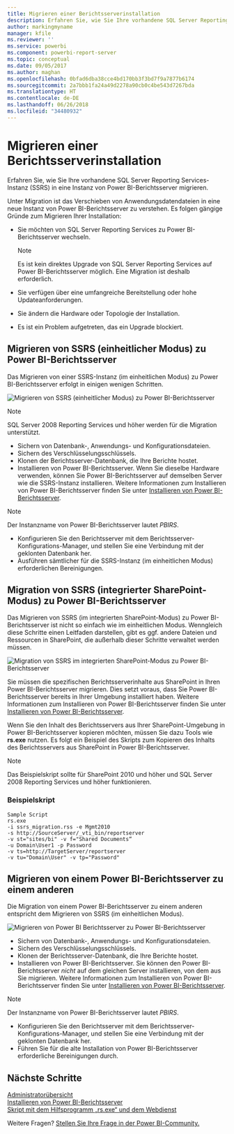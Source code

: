 ```yaml
---
title: Migrieren einer Berichtsserverinstallation
description: Erfahren Sie, wie Sie Ihre vorhandene SQL Server Reporting Services-Instanz in eine Instanz von Power BI-Berichtsserver migrieren.
author: markingmyname
manager: kfile
ms.reviewer: ''
ms.service: powerbi
ms.component: powerbi-report-server
ms.topic: conceptual
ms.date: 09/05/2017
ms.author: maghan
ms.openlocfilehash: 0bfad6dba38cce4bd170bb3f3bd7f9a7877b6174
ms.sourcegitcommit: 2a7bbb1fa24a49d2278a90cb0c4be543d7267bda
ms.translationtype: HT
ms.contentlocale: de-DE
ms.lasthandoff: 06/26/2018
ms.locfileid: "34480932"
---
```

# <a name="migrate-a-report-server-installation"></a>Migrieren einer Berichtsserverinstallation
Erfahren Sie, wie Sie Ihre vorhandene SQL Server Reporting Services-Instanz (SSRS) in eine Instanz von Power BI-Berichtsserver migrieren.

Unter Migration ist das Verschieben von Anwendungsdatendateien in eine neue Instanz von Power BI-Berichtsserver zu verstehen. Es folgen gängige Gründe zum Migrieren Ihrer Installation:

* Sie möchten von SQL Server Reporting Services zu Power BI-Berichtsserver wechseln.
  
  > [!NOTE]
  > Es ist kein direktes Upgrade von SQL Server Reporting Services auf Power BI-Berichtsserver möglich. Eine Migration ist deshalb erforderlich.
  > 
  > 
* Sie verfügen über eine umfangreiche Bereitstellung oder hohe Updateanforderungen.
* Sie ändern die Hardware oder Topologie der Installation.
* Es ist ein Problem aufgetreten, das ein Upgrade blockiert.

## <a name="migrating-to-power-bi-report-server-from-ssrs-native-mode"></a>Migrieren von SSRS (einheitlicher Modus) zu Power BI-Berichtsserver
Das Migrieren von einer SSRS-Instanz (im einheitlichen Modus) zu Power BI-Berichtsserver erfolgt in einigen wenigen Schritten.

![](media/migrate-report-server/migrate-from-ssrs-native.png "Migrieren von SSRS (einheitlicher Modus) zu Power BI-Berichtsserver")

> [!NOTE]
> SQL Server 2008 Reporting Services und höher werden für die Migration unterstützt.
> 
> 

* Sichern von Datenbank-, Anwendungs- und Konfigurationsdateien.
* Sichern des Verschlüsselungsschlüssels.
* Klonen der Berichtsserver-Datenbank, die Ihre Berichte hostet.
* Installieren von Power BI-Berichtsserver. Wenn Sie dieselbe Hardware verwenden, können Sie Power BI-Berichtsserver auf demselben Server wie die SSRS-Instanz installieren. Weitere Informationen zum Installieren von Power BI-Berichtsserver finden Sie unter [Installieren von Power BI-Berichtsserver](install-report-server.md).

> [!NOTE]
> Der Instanzname von Power BI-Berichtsserver lautet *PBIRS*.
> 
> 

* Konfigurieren Sie den Berichtsserver mit dem Berichtsserver-Konfigurations-Manager, und stellen Sie eine Verbindung mit der geklonten Datenbank her.
* Ausführen sämtlicher für die SSRS-Instanz (im einheitlichen Modus) erforderlichen Bereinigungen.

## <a name="migration-to-power-bi-report-server-from-ssrs-sharepoint-integrated-mode"></a>Migration von SSRS (integrierter SharePoint-Modus) zu Power BI-Berichtsserver
Das Migrieren von SSRS (im integrierten SharePoint-Modus) zu Power BI-Berichtsserver ist nicht so einfach wie im einheitlichen Modus. Wenngleich diese Schritte einen Leitfaden darstellen, gibt es ggf. andere Dateien und Ressourcen in SharePoint, die außerhalb dieser Schritte verwaltet werden müssen.

![](media/migrate-report-server/migrate-from-ssrs-sharepoint.png "Migration von SSRS im integrierten SharePoint-Modus zu Power BI-Berichtsserver")

Sie müssen die spezifischen Berichtsserverinhalte aus SharePoint in Ihren Power BI-Berichtsserver migrieren. Dies setzt voraus, dass Sie Power BI-Berichtsserver bereits in Ihrer Umgebung installiert haben. Weitere Informationen zum Installieren von Power BI-Berichtsserver finden Sie unter [Installieren von Power BI-Berichtsserver](install-report-server.md).

Wenn Sie den Inhalt des Berichtsservers aus Ihrer SharePoint-Umgebung in Power BI-Berichtsserver kopieren möchten, müssen Sie dazu Tools wie **rs.exe** nutzen. Es folgt ein Beispiel des Skripts zum Kopieren des Inhalts des Berichtsservers aus SharePoint in Power BI-Berichtsserver.

> [!NOTE]
> Das Beispielskript sollte für SharePoint 2010 und höher und SQL Server 2008 Reporting Services und höher funktionieren.
> 
> 

### <a name="sample-script"></a>Beispielskript
```
Sample Script
rs.exe
-i ssrs_migration.rss -e Mgmt2010
-s http://SourceServer/_vti_bin/reportserver
-v st="sites/bi" -v f="Shared Documents“
-u Domain\User1 -p Password
-v ts=http://TargetServer/reportserver
-v tu="Domain\User" -v tp="Password"
```

## <a name="migrateing-from-one-power-bi-report-server-to-another"></a>Migrieren von einem Power BI-Berichtsserver zu einem anderen
Die Migration von einem Power BI-Berichtsserver zu einem anderen entspricht dem Migrieren von SSRS (im einheitlichen Modus).

![](media/migrate-report-server/migrate-from-pbirs.png "Migrieren von Power BI Berichtsserver zu Power BI-Berichtsserver")

* Sichern von Datenbank-, Anwendungs- und Konfigurationsdateien.
* Sichern des Verschlüsselungsschlüssels.
* Klonen der Berichtsserver-Datenbank, die Ihre Berichte hostet.
* Installieren von Power BI-Berichtsserver. Sie können den Power BI-Berichtsserver *nicht* auf dem gleichen Server installieren, von dem aus Sie migrieren. Weitere Informationen zum Installieren von Power BI-Berichtsserver finden Sie unter [Installieren von Power BI-Berichtsserver](install-report-server.md).

> [!NOTE]
> Der Instanzname von Power BI-Berichtsserver lautet *PBIRS*.
> 
> 

* Konfigurieren Sie den Berichtsserver mit dem Berichtsserver-Konfigurations-Manager, und stellen Sie eine Verbindung mit der geklonten Datenbank her.
* Führen Sie für die alte Installation von Power BI-Berichtsserver erforderliche Bereinigungen durch.

## <a name="next-steps"></a>Nächste Schritte
[Administratorübersicht](admin-handbook-overview.md)  
[Installieren von Power BI-Berichtsserver](install-report-server.md)  
[Skript mit dem Hilfsprogramm „rs.exe“ und dem Webdienst](https://docs.microsoft.com/sql/reporting-services/tools/script-with-the-rs-exe-utility-and-the-web-service)

Weitere Fragen? [Stellen Sie Ihre Frage in der Power BI-Community.](https://community.powerbi.com/)

